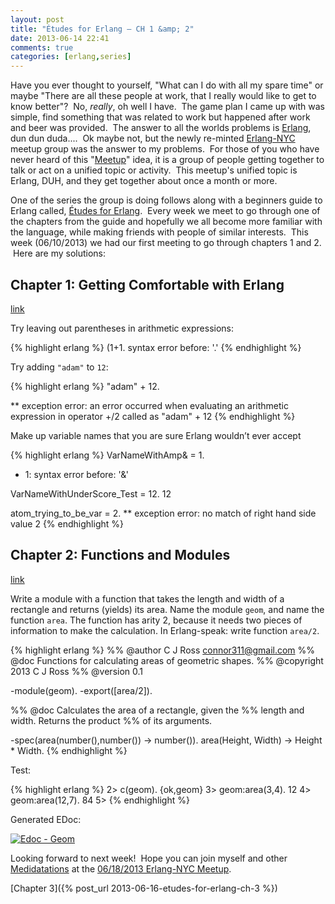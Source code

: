```yaml
---
layout: post
title: "Études for Erlang – CH 1 &amp; 2"
date: 2013-06-14 22:41
comments: true
categories: [erlang,series]
---
```

Have you ever thought to yourself, "What can I do with all my spare time" or maybe "There are all these people at work, that I really would like to get to know better"?  No, *really*, oh well I have.  The game plan I came up with was simple, find something that was related to work but happened after work and beer was provided.  The answer to all the worlds problems is <a href="http://www.erlang.org/" target="_blank">Erlang</a>, dun dun duda....  Ok maybe not, but the newly re-minted <a href="http://www.meetup.com/Erlang-NYC/" target="_blank">Erlang-NYC</a> meetup group was the answer to my problems.  For those of you who have never heard of this "<a href="http://www.meetup.com" target="_blank">Meetup</a>" idea, it is a group of people getting together to talk or act on a unified topic or activity.  This meetup's unified topic is Erlang, DUH, and they get together about once a month or more.<!--more-->

One of the series the group is doing follows along with a beginners guide to Erlang called, <a href="http://chimera.labs.oreilly.com/books/1234000000726" target="_blank">Études for Erlang</a>.  Every week we meet to go through one of the chapters from the guide and hopefully we all become more familiar with the language, while making friends with people of similar interests.  This week (06/10/2013) we had our first meeting to go through chapters 1 and 2.  Here are my solutions:

## Chapter 1: Getting Comfortable with Erlang

<a href="http://chimera.labs.oreilly.com/books/1234000000726/ch01.html" target="_blank">link</a>

Try leaving out parentheses in arithmetic expressions:

{% highlight erlang %}
(1+1.
syntax error before: '.'
{% endhighlight %}

Try adding <code>"adam"</code> to <code>12</code>:

{% highlight erlang %}
"adam" + 12.

** exception error: an error occurred when evaluating an arithmetic expression
 in operator +/2
 called as "adam" + 12
{% endhighlight %}

Make up variable names that you are sure Erlang wouldn’t ever accept

{% highlight erlang %}
VarNameWithAmp& = 1.
* 1: syntax error before: '&'

VarNameWithUnderScore_Test = 12.
12

atom_trying_to_be_var = 2.
** exception error: no match of right hand side value 2
{% endhighlight %}
<h2>Chapter 2: Functions and Modules</h2>
<a href="http://chimera.labs.oreilly.com/books/1234000000726/ch02.html" target="_blank">link</a>

Write a module with a function that takes the length and width of a rectangle and returns (yields) its area. Name the module <code>geom</code>, and name the function <code>area</code>. The function has arity 2, because it needs two pieces of information to make the calculation. In Erlang-speak: write function <code>area/2</code>.

{% highlight erlang %}
%% @author C J Ross <connor311@gmail.com>
%% @doc Functions for calculating areas of geometric shapes.
%% @copyright 2013 C J Ross
%% @version 0.1

-module(geom).
-export([area/2]).

%% @doc Calculates the area of a rectangle, given the
%% length and width. Returns the product
%% of its arguments.

-spec(area(number(),number()) -> number()).
area(Height, Width) ->
	Height * Width.
{% endhighlight %}

Test:

{% highlight erlang %}
2> c(geom).
{ok,geom}
3> geom:area(3,4).
12
4> geom:area(12,7).
84
5>
{% endhighlight %}

Generated EDoc:

<a href="http://connorjross.com/blog/wp-content/uploads/2013/06/Screen-Shot-2013-06-13-at-11.09.49-PM.png"><img class="aligncenter size-full wp-image-201" alt="Edoc - Geom" src="http://connorjross.com/blog/wp-content/uploads/2013/06/Screen-Shot-2013-06-13-at-11.09.49-PM.png" /></a>

Looking forward to next week!  Hope you can join myself and other <a href="http://www.mdsol.com" target="_blank">Medidatations</a> at the <a href="http://www.meetup.com/Erlang-NYC/events/122174852/" target="_blank">06/18/2013 Erlang-NYC Meetup</a>.

[Chapter 3]({% post_url 2013-06-16-etudes-for-erlang-ch-3 %})